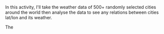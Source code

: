 In this activity, I'll take the weather data of 500+ randomly selected cities around the world then analyse the data to see any relations between cities lat/lon and its weather.

The 

